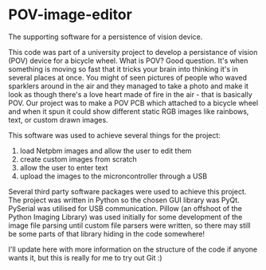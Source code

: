 POV-image-editor
================

The supporting software for a persistence of vision device.

This code was part of a university project to develop a persistance of vision (POV) device for a bicycle wheel.
What is POV? Good question. It's when something is moving so fast that it tricks your brain into thinking it's in several places
at once. You might of seen pictures of people who waved sparklers around in the air and they managed to take a photo and make it
look as though there's a love heart made of fire in the air - that is basically POV. Our project was to make a POV PCB which 
attached to a bicycle wheel and when it spun it could show different static RGB images like rainbows, text, or custom drawn images. 

This software was used to achieve several things for the project:
1. load Netpbm images and allow the user to edit them
2. create custom images from scratch
3. allow the user to enter text
4. upload the images to the microncontroller through a USB

Several third party software packages were used to achieve this project. The project was written in Python so the chosen GUI library was PyQt. 
PySerial was utilised for USB communication. Pillow (an offshoot of the Python Imaging Library) was used initially for some development of the image file parsing until custom file parsers were written, so there may still be some parts of that library hiding in the code somewhere!

I'll update here with more information on the structure of the code if anyone wants it, but this is really for me to try out Git :)
